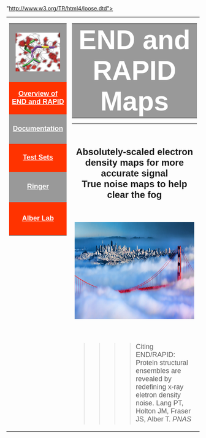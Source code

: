 <!-- InstanceBegin template="/Templates/frame.dwt" codeOutsideHTMLIsLocked="false" --><!DOCTYPE HTML PUBLIC "-//W3C//DTD HTML 4.01 Transitional//EN"
"http://www.w3.org/TR/html4/loose.dtd">
<head>
<!-- InstanceBeginEditable name="doctitle" -->
<title>END/RAPID</title>
<!-- InstanceEndEditable --><meta http-equiv="Content-Type" content="text/html; charset=iso-8859-1">
<style type="text/css">
<!--
.style1 {font-family: Arial, Helvetica, sans-serif; font-weight: bold; 
font-size: 18px; 
color: #FFF;}
.style2 {
	font-family: Arial, Helvetica, sans-serif;
	font-size: 70px;
	color: #FFFFFF;
	font-weight: bold;
}
-->
</style>
<!-- InstanceBeginEditable name="head" -->
<style type="text/css">
.style10 {
	font-size: 18px;
	font-family: Arial, Helvetica, sans-serif;
	font-weight: bold;
}
.style11 {
	font-size: 18px;
	font-family: Arial, Helvetica, sans-serif;
}
.style1 a {
	color: #FFF;
}
.style12 {
	font-size: 24px;
}
</style>

<!-- InstanceEndEditable -->
<script type="text/javascript">

  var _gaq = _gaq || [];
  _gaq.push(['_setAccount', 'UA-18103716-1']);
  _gaq.push(['_trackPageview']);

  (function() {
    var ga = document.createElement('script'); ga.type = 'text/javascript'; ga.async = true;
    ga.src = ('https:' == document.location.protocol ? 'https://ssl' : 'http://www') + '.google-analytics.com/ga.js';
    var s = document.getElementsByTagName('script')[0]; s.parentNode.insertBefore(ga, s);
  })();

</script>
</head>
<body>
<table width="990" border="0">
  <tr>
    <td width="200" valign="top">
	<table valign="center" align="center" border="0" width="200">
      <tr>
        <td width="226" height="147" bgcolor="#999999"><div align="center"><a href="end.rapid.htm"><img src="jpg/map.jpg" width="116" height="101"></a></div></td>
      </tr>
      <tr>
        <td height="79" bgcolor="#FF3300"><div align="center"><a href="end.rapid/Documentation/end.rapid.Manual.htm#OverviewofEndRapid" class="style1">Overview of<br>END and RAPID</a> </div></td>
      </tr>
      <tr>
        <td height="71" bgcolor="#999999"><div align="center"><a href="end.rapid/Documentation/documentation.htm" class="style1">Documentation</a></div></td>
      </tr>
      <tr>
        <td height="68" bgcolor="#FF3300"><div align="center"><a href="end.rapid/TestSets/testSets.htm" class="style1">Test Sets</a></div></td>
      </tr>
       <td height="74" bgcolor="#999999"><div align="center"><a href="http://bl831.als.lbl.gov/ringer/ringer.htm" class="style1">Ringer</a></div></td>
       </tr>
      <tr>
        <td height="81" bgcolor="#FF3300"><div align="center"><a href="https://academictree.org/chemistry/peopleinfo.php?pid=62703" class="style1">Alber Lab </a></div></td>
      </tr>
    </table>	
    </td>
    <td width="779" valign="top">
	<table width="845" valign="top" border="0">
      <tr>
        <td width="839" height="146" bordercolor="#999999" bgcolor="#999999"><div align="center" class="style2">END and RAPID Maps</div></td>
      </tr>
    </table>
	<!-- InstanceBeginEditable name="EditRegion1" --><table width="834" height="785" border="0" >
        <tr>
          <td width="828" height="781" align="center" valign="top"><p class="style10">&nbsp;</p>
            <p class="style10"><span class="style10"><span class="style12">Absolutely-scaled electron density maps for more accurate signal<br>
            True noise maps to help clear the fog</span></span></p>
            <p class="style10">&nbsp;</p>
          <p class="style10"><img src="jpg/ggb.jpg" width="770" height="253"></p>
          <p class="style10">&nbsp;</p>
          <blockquote>
            <blockquote>
              <blockquote>
                <blockquote>
                  <p align="left" class="style11">Citing END/RAPID: Protein structural ensembles are revealed by redefining x-ray eletron density noise.&nbsp;Lang PT, Holton JM, Fraser JS, Alber T. <em>PNAS USA</em>. <b>111</b> 237-247</p>
                </blockquote>
              </blockquote>
            </blockquote>
        </blockquote>
          <p class="style10">&nbsp;</p></td>
        </tr>
      </table>
	  <!-- InstanceEndEditable --></td>
  </tr>
</table>
</body>
<!-- InstanceEnd --></html>


